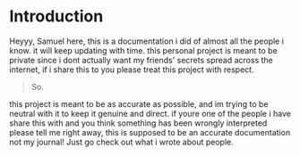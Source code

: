 # Introduction
Heyyy, Samuel here, this is a documentation i did of almost all the people i know. it will keep updating with time. this personal project is meant to be private since i dont actually want my friends' secrets spread across the internet, if i share this to you please treat this project with respect.
> So.

this project is meant to be as accurate as possible, and im trying to be neutral with it to keep it genuine and direct. if youre one of the people i have share this with and you  think something has been wrongly interpreted please tell me right away, this is supposed to be an accurate documentation not my journal!
Just go check out what i wrote about people.

